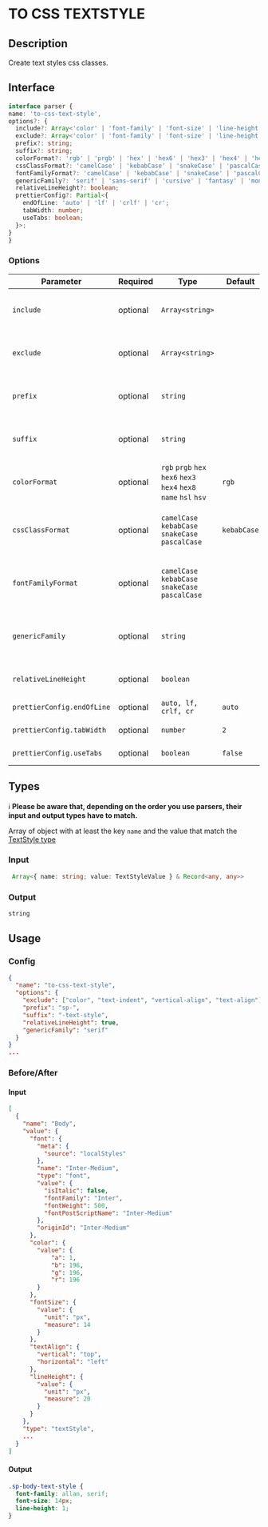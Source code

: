 # TO CSS TEXTSTYLE

## Description

Create text styles css classes.

## Interface

  ```ts
interface parser {
  name: 'to-css-text-style',
  options?: {
    include?: Array<'color' | 'font-family' | 'font-size' | 'line-height' | 'letter-spacing' | 'text-align' | 'vertical-align' | 'text-transform' | 'font-variant' | 'text-decoration' | 'text-indent' | 'font' | 'fontSize' | 'lineHeight' | 'letterSpacing' | 'textAlign' | 'textTransform' | 'fontVariant' | 'textDecoration' | 'textIndent'>,
    exclude?: Array<'color' | 'font-family' | 'font-size' | 'line-height' | 'letter-spacing' | 'text-align' | 'vertical-align' | 'text-transform' | 'font-variant' | 'text-decoration' | 'text-indent' | 'font' | 'fontSize' | 'lineHeight' | 'letterSpacing' | 'textAlign' | 'textTransform' | 'fontVariant' | 'textDecoration' | 'textIndent'>,
    prefix?: string;
    suffix?: string;
    colorFormat?: 'rgb' | 'prgb' | 'hex' | 'hex6' | 'hex3' | 'hex4' | 'hex8' | 'name' | 'hsl' | 'hsv';
    cssClassFormat?: 'camelCase' | 'kebabCase' | 'snakeCase' | 'pascalCase';
    fontFamilyFormat?: 'camelCase' | 'kebabCase' | 'snakeCase' | 'pascalCase';
    genericFamily?: 'serif' | 'sans-serif' | 'cursive' | 'fantasy' | 'monospace';
    relativeLineHeight?: boolean;
    prettierConfig?: Partial<{
      endOfLine: 'auto' | 'lf' | 'crlf' | 'cr';
      tabWidth: number;
      useTabs: boolean;
    }>;
  }
}
```

### Options
| Parameter                  | Required   | Type                                                     | Default     | Description                                                                    |
| -------------------------- | ---------- | -------------------------------------------------------- | ----------- | ------------------------------------------------------------------------------ |
| `include`                  | optional   | `Array<string>`                                          |             | List of properties to include in css classes                                   |
| `exclude`                  | optional   | `Array<string>`                                          |             | List of properties to exclude in css classes                                   |
| `prefix`                   | optional   | `string`                                                 |             | A string will be append before the css class name                              |
| `suffix`                   | optional   | `string`                                                 |             | A string will be append after the css class name                               |
| `colorFormat`              | optional   | `rgb` `prgb` `hex` `hex6` `hex3` `hex4` `hex8` `name` `hsl` `hsv` | `rgb`       | A color format applied when a text style include a color                       |
| `cssClassFormat`           | optional   | `camelCase` `kebabCase` `snakeCase` `pascalCase`                        | `kebabCase` | The lodash function used to normalize the css class name                       |
| `fontFamilyFormat`         | optional   | `camelCase` `kebabCase` `snakeCase` `pascalCase`                        |             | The lodash function used to normalize the font family value                    |
| `genericFamily`            | optional   | `string`                                                 |             | The generic font family will be applied after the main font family             |
| `relativeLineHeight`       | optional   | `boolean`                                                |             | Convert line height to relative value                                          |
| `prettierConfig.endOfLine` | optional   | `auto, lf, crlf, cr`                                     | `auto`      | [Prettier documentation](https://prettier.io/docs/en/options.html#end-of-line) |
| `prettierConfig.tabWidth`  | optional   | `number`                                                 | `2`         | [Prettier documentation](https://prettier.io/docs/en/options.html#tab-width)   |
| `prettierConfig.useTabs`   | optional   | `boolean`                                                | `false`     | [Prettier documentation](https://prettier.io/docs/en/options.html#tabs)        |

## Types

ℹ️ **Please be aware that, depending on the order you use parsers, their input and output types have to match.**

Array of object with at least the key `name` and the value that match the [TextStyle type](https://github.com/Specifyapp/parsers/blob/master/types/tokens/TextStyle.ts#L70)

### Input

```ts
 Array<{ name: string; value: TextStyleValue } & Record<any, any>>
```

### Output

```ts
string
```

## Usage
### Config

```json
{
  "name": "to-css-text-style",
  "options": {
    "exclude": ["color", "text-indent", "vertical-align", "text-align"],
    "prefix": "sp-",
    "suffix": "-text-style",
    "relativeLineHeight": true,
    "genericFamily": "serif"
  }
}
...
```
### Before/After

#### Input

```json
[
  {
    "name": "Body",
    "value": {
      "font": {
        "meta": {
          "source": "localStyles"
        },
        "name": "Inter-Medium",
        "type": "font",
        "value": {
          "isItalic": false,
          "fontFamily": "Inter",
          "fontWeight": 500,
          "fontPostScriptName": "Inter-Medium"
        },
        "originId": "Inter-Medium"
      },
      "color": {
        "value": {
            "a": 1,
            "b": 196,
            "g": 196,
            "r": 196
        }
      },
      "fontSize": {
        "value": {
          "unit": "px",
          "measure": 14
        }
      },
      "textAlign": {
        "vertical": "top",
        "horizontal": "left"
      },
      "lineHeight": {
        "value": {
          "unit": "px",
          "measure": 20
        }
      }
    },
    "type": "textStyle",
    ...
  }
]
```
#### Output

```css
.sp-body-text-style {
  font-family: allan, serif;
  font-size: 14px;
  line-height: 1;
}
```
